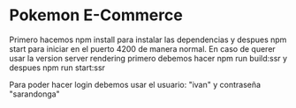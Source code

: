# Pokemon E-Commerce

Primero hacemos npm install para instalar las dependencias y despues npm start para iniciar en el puerto 4200 de manera normal. En caso de querer usar la version server rendering primero debemos hacer npm run build:ssr y despues npm run start:ssr

Para poder hacer login debemos usar el usuario: "ivan" y contraseña "sarandonga"
